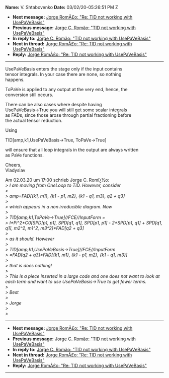 **Name:** V. Shtabovenko
**Date:** 03/02/20-05:26:51 PM Z

  - **Next message:** [Jorge RomÃ£o: "Re: TID not working with
    UsePaVeBasis"](1570.html)
  - **Previous message:** [Jorge C. Romão: "TID not working with
    UsePaVeBasis"](1568.html)
  - **In reply to:** [Jorge C. Romão: "TID not working with
    UsePaVeBasis"](1568.html)
  - **Next in thread:** [Jorge RomÃ£o: "Re: TID not working with
    UsePaVeBasis"](1570.html)
  - **Reply:** [Jorge RomÃ£o: "Re: TID not working with
    UsePaVeBasis"](1570.html)

-----

UsePaVeBasis enters the stage only if the input contains  
tensor integrals. In your case there are none, so nothing  
happens.  

ToPaVe is applied to any output at the very end, hence, the  
conversion still occurs.  

There can be also cases where despite having  
UsePaVeBasis-\>True you will still get some scalar integrals  
as FADs, since those arose through partial fractioning before  
the actual tensor reduction.  

Using  

TID[amp,k1,UsePaVeBasis-\>True, ToPaVe-\>True]  

will ensure that all loop integrals in the output are always written  
as PaVe functions.  

Cheers,  
Vladyslav  

Am 02.03.20 um 17:00 schrieb Jorge C. Romï¿½o:  
*\> I am moving from OneLoop to TID. However, consider*  
*\>*  
*\> amp=FAD[{k1, m1}, {k1 - p1, m2}, {k1 - q1, m3}, q2 + q3]*  
*\>*  
*\> which appears in a non irreducible diagram. Now*  
*\>*  
*\> TID[amp,k1,ToPaVe-\>True]//FCE//InputForm =*  
*\> I\*Pi^2\*C0[SPD[p1, p1], SPD[q1, q1],
SPD[p1, p1] - 2\*SPD[p1, q1] + SPD[q1, q1],
m2^2, m1^2, m3^2]\*FAD[q2 + q3]*  
*\>*  
*\> as it should. However*  
*\>*  
*\> TID[amp,k1,UsePaVeBasis-\>True]//FCE//InputForm*  
*\> =FAD[q2 + q3]\*FAD[{k1, m1}, {k1 - p1, m2}, {k1 - q1,
m3}]*  
*\>*  
*\> that is does nothing\!*  
*\>*  
*\> This is a piece inserted in a large code and one does not want to
look at each term and want to use UsePaVeBasis-\>True to get fewer
terms.*  
*\>*  
*\> Best*  
*\>*  
*\> Jorge*  
*\>*  
*\>*  

-----

  - **Next message:** [Jorge RomÃ£o: "Re: TID not working with
    UsePaVeBasis"](1570.html)
  - **Previous message:** [Jorge C. Romão: "TID not working with
    UsePaVeBasis"](1568.html)
  - **In reply to:** [Jorge C. Romão: "TID not working with
    UsePaVeBasis"](1568.html)
  - **Next in thread:** [Jorge RomÃ£o: "Re: TID not working with
    UsePaVeBasis"](1570.html)
  - **Reply:** [Jorge RomÃ£o: "Re: TID not working with
    UsePaVeBasis"](1570.html)

-----


